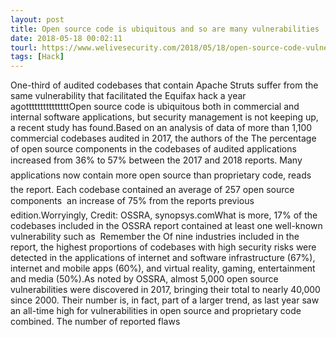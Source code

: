 ```yaml
---
layout: post
title: Open source code is ubiquitous and so are many vulnerabilities
date: 2018-05-18 00:02:11
tourl: https://www.welivesecurity.com/2018/05/18/open-source-code-vulnerabilities/
tags: [Hack]
---
```

One-third of audited codebases that contain Apache Struts suffer from the same vulnerability that facilitated the Equifax hack a year agotttttttttttttttOpen source code is ubiquitous both in commercial and internal software applications, but security management is not keeping up, a recent study has found.Based on an analysis of data of more than 1,100 commercial codebases audited in 2017, the authors of the The percentage of open source components in the codebases of audited applications increased from 36% to 57% between the 2017 and 2018 reports. Many applications now contain more open source than proprietary code, reads the report. Each codebase contained an average of 257 open source components  an increase of 75% from the reports previous edition.Worryingly, Credit: OSSRA, synopsys.comWhat is more, 17% of the codebases included in the OSSRA report contained at least one well-known vulnerability such as  Remember the Of nine industries included in the report, the highest proportions of codebases with high security risks were detected in the applications of internet and software infrastructure (67%), internet and mobile apps (60%), and virtual reality, gaming, entertainment and media (50%).As noted by OSSRA, almost 5,000 open source vulnerabilities were discovered in 2017, bringing their total to nearly 40,000 since 2000. Their number is, in fact, part of a larger trend, as last year saw an all-time high for vulnerabilities in open source and proprietary code combined. The number of reported flaws 